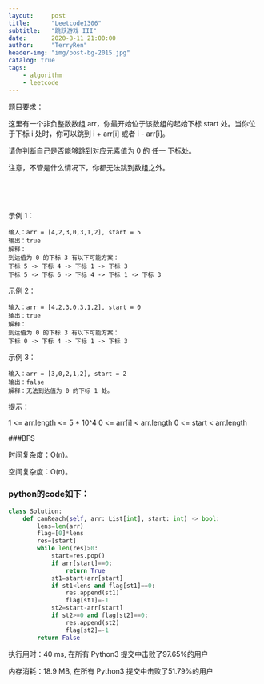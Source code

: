 ```yaml
---
layout:     post
title:      "Leetcode1306"
subtitle:   "跳跃游戏 III"
date:       2020-8-11 21:00:00
author:     "TerryRen"
header-img: "img/post-bg-2015.jpg"
catalog: true
tags:
    - algorithm
    - leetcode
---
```

题目要求：

这里有一个非负整数数组 arr，你最开始位于该数组的起始下标 start 处。当你位于下标 i 处时，你可以跳到 i + arr[i] 或者 i - arr[i]。

请你判断自己是否能够跳到对应元素值为 0 的 任一 下标处。

注意，不管是什么情况下，你都无法跳到数组之外。

 

 




示例 1：
```
输入：arr = [4,2,3,0,3,1,2], start = 5
输出：true
解释：
到达值为 0 的下标 3 有以下可能方案： 
下标 5 -> 下标 4 -> 下标 1 -> 下标 3 
下标 5 -> 下标 6 -> 下标 4 -> 下标 1 -> 下标 3 
```

示例 2：
```
输入：arr = [4,2,3,0,3,1,2], start = 0
输出：true 
解释：
到达值为 0 的下标 3 有以下可能方案： 
下标 0 -> 下标 4 -> 下标 1 -> 下标 3
```
示例 3：
```
输入：arr = [3,0,2,1,2], start = 2
输出：false
解释：无法到达值为 0 的下标 1 处。 
```

提示：

1 <= arr.length <= 5 * 10^4
0 <= arr[i] < arr.length
0 <= start < arr.length

###BFS

时间复杂度：O(n)。


空间复杂度：O(n)。

### python的code如下：


```python
class Solution:
    def canReach(self, arr: List[int], start: int) -> bool:
        lens=len(arr)
        flag=[0]*lens
        res=[start]
        while len(res)>0:
            start=res.pop()
            if arr[start]==0:
                return True          
            st1=start+arr[start]
            if st1<lens and flag[st1]==0:
                res.append(st1)
                flag[st1]=-1
            st2=start-arr[start]
            if st2>=0 and flag[st2]==0:
                res.append(st2)
                flag[st2]=-1
        return False
```
执行用时：40 ms, 在所有 Python3 提交中击败了97.65%的用户

内存消耗：18.9 MB, 在所有 Python3 提交中击败了51.79%的用户